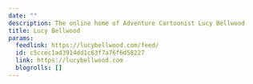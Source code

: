 ```yaml
---
date: ""
description: The online home of Adventure Cartoonist Lucy Bellwood
title: Lucy Bellwood
params:
  feedlink: https://lucybellwood.com/feed/
  id: c5ccec1ad3914dd1c63f7a76f6d58227
  link: https://lucybellwood.com
  blogrolls: []
---
```

